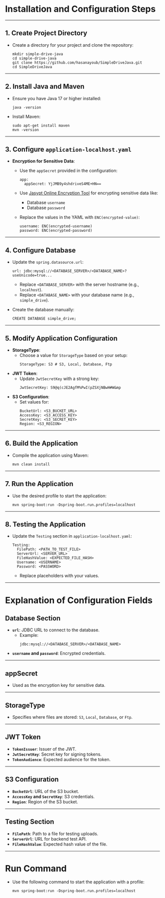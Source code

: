 # **Installation and Configuration Steps**

---

## **1. Create Project Directory**
- Create a directory for your project and clone the repository:
  ```
  mkdir simple-drive-java
  cd simple-drive-java
  git clone https://github.com/hasanayoub/SimpleDriveJava.git
  cd SimpleDriveJava
  ```
---

## **2. Install Java and Maven**
- Ensure you have Java 17 or higher installed:
  ```
  java -version
  ```
- Install Maven:
  ```
  sudo apt-get install maven
  mvn -version
  ```
---

## **3. Configure `application-localhost.yaml`**
- **Encryption for Sensitive Data**:
    - Use the `appSecret` provided in the configuration:
      ```
      app:
        appSecret: YjJMB9y4shdriveS4ME+HN==
      ```
    - Use [Jasypt Online Encryption Tool](https://www.javainuse.com/jasypt) for encrypting sensitive data like:
        - Database `username`
        - Database `password`

    - Replace the values in the YAML with `ENC(encrypted-value)`:
      ```
      username: ENC(encrypted-username)
      password: ENC(encrypted-password)
      ```
---

## **4. Configure Database**
- Update the `spring.datasource.url`:
  ```
  url: jdbc:mysql://<DATABASE_SERVER>/<DATABASE_NAME>?useUnicode=true...
  ```
    - Replace `<DATABASE_SERVER>` with the server hostname (e.g., `localhost`).
    - Replace `<DATABASE_NAME>` with your database name (e.g., `simple_drive`).

- Create the database manually:
  ```
  CREATE DATABASE simple_drive;
	```
---

## **5. Modify Application Configuration**
- **StorageType**:
    - Choose a value for `StorageType` based on your setup:
      ```
      StorageType: S3 # S3, Local, Database, Ftp
      ```
- **JWT Token**:
    - Update `JwtSecretKey` with a strong key:
      ```
      JwtSecretKey: S9@q(cJE2AgfM%PwI(pZSXjNBwH#W&mp
      ```	
- **S3 Configuration**:
    - Set values for:
      ```
      BucketUrl: <S3_BUCKET_URL>
      AccessKey: <S3_ACCESS_KEY>
      SecretKey: <S3_SECRET_KEY>
      Region: <S3_REGION>
      ```
---

## **6. Build the Application**
- Compile the application using Maven:
  ```
  mvn clean install
  ```
---

## **7. Run the Application**
- Use the desired profile to start the application:
  ```
  mvn spring-boot:run -Dspring-boot.run.profiles=localhost
  ```
---

## **8. Testing the Application**
- Update the `Testing` section in `application-localhost.yaml`:
    ```
    Testing:
      FilePath: <PATH_TO_TEST_FILE>
      ServerUrl: <SERVER_URL>
      FileHashValue: <EXPECTED_FILE_HASH>
      Username: <USERNAME>
      Password: <PASSWORD>
    ```
    - Replace placeholders with your values.

---

# **Explanation of Configuration Fields**

## **Database Section**
- **`url`**: JDBC URL to connect to the database.
    - Example:
      ```
      jdbc:mysql://<DATABASE_SERVER>/<DATABASE_NAME>
      ```
- **`username` and `password`**: Encrypted credentials.

---

## **appSecret**
- Used as the encryption key for sensitive data.

---

## **StorageType**
- Specifies where files are stored: `S3`, `Local`, `Database`, or `Ftp`.

---

## **JWT Token**
- **`TokenIssuer`**: Issuer of the JWT.
- **`JwtSecretKey`**: Secret key for signing tokens.
- **`TokenAudience`**: Expected audience for the token.

---

## **S3 Configuration**
- **`BucketUrl`**: URL of the S3 bucket.
- **`AccessKey` and `SecretKey`**: S3 credentials.
- **`Region`**: Region of the S3 bucket.

---

## **Testing Section**
- **`FilePath`**: Path to a file for testing uploads.
- **`ServerUrl`**: URL for backend test API.
- **`FileHashValue`**: Expected hash value of the file.

---

# **Run Command**
- Use the following command to start the application with a profile:
  ```
  mvn spring-boot:run -Dspring-boot.run.profiles=localhost
  ```
